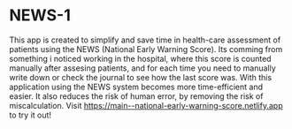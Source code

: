 # NEWS-1

This app is created to simplify and save time in health-care assessment of patients using the NEWS (National Early Warning Score). Its comming from something i noticed working in the hospital, where this score is counted manually after assesing patients, and for each time you need to manually write down or check the journal to see how the last score was. With this application using the NEWS system becomes more time-efficient and easier. It also reduces the risk of human error, by removing the risk of miscalculation. Visit https://main--national-early-warning-score.netlify.app to try it out!
